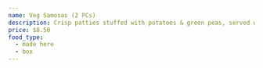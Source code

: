 ```yaml
---
name: Veg Samosas (2 PCs)
description: Crisp patties stuffed with potatoes & green peas, served with mint and tamarind sauce.(Vegan)
price: $8.50
food_type:
  - made here
  - box
---
```

